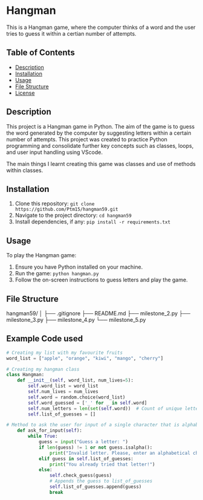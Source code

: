 # Hangman

This is a Hangman game, where the computer thinks of a word and the user tries to guess it within a certian number of attempts. 

## Table of Contents
- [Description](#description)
- [Installation](#installation)
- [Usage](#usage)
- [File Structure](#file-structure)
- [License](#license)

## Description
This project is a Hangman game in Python. The aim of the game is to guess the word generated by the computer by suggesting letters within a certain number of attempts. This project was created to practice Python programming and consolidate further key concepts such as classes, loops, and user input handling using VScode. 

The main things I learnt creating this game was classes and use of methods within classes. 

## Installation
1. Clone this repository: `git clone https://github.com/Ptm15/hangman59.git`
2. Navigate to the project directory: `cd hangman59`
3. Install dependencies, if any: `pip install -r requirements.txt`

## Usage
To play the Hangman game:
1. Ensure you have Python installed on your machine.
2. Run the game: `python hangman.py`
3. Follow the on-screen instructions to guess letters and play the game.

## File Structure
hangman59/
│
├── .gitignore
├── README.md
├── milestone_2.py
├── milestone_3.py
├── milestone_4.py
└── milestone_5.py


## Example Code used

```python
# Creating my list with my favourite fruits
word_list = ["apple", "orange", "kiwi", "mango", "cherry"]

# Creating my hangman class
class Hangman:
    def __init__(self, word_list, num_lives=5):
        self.word_list = word_list
        self.num_lives = num_lives
        self.word = random.choice(word_list)
        self.word_guessed = ['_' for _ in self.word]
        self.num_letters = len(set(self.word))  # Count of unique letters
        self.list_of_guesses = []

# Method to ask the user for input of a single character that is alphabetical 
    def ask_for_input(self):
        while True:
            guess = input("Guess a letter: ")
            if len(guess) != 1 or not guess.isalpha():
                print("Invalid letter. Please, enter an alphabetical character")
            elif guess in self.list_of_guesses:
                print("You already tried that letter!")
            else:
                self.check_guess(guess)
                # Appends the guess to list_of_guesses
                self.list_of_guesses.append(guess)
                break




